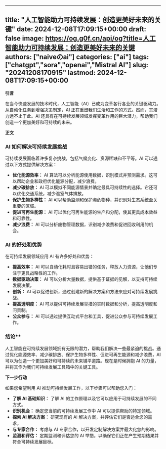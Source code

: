 
---
title: "人工智能助力可持续发展：创造更美好未来的关键"
date: 2024-12-08T17:09:15+00:00
draft: false
image: https://og.g0f.cn/api/og?title=人工智能助力可持续发展：创造更美好未来的关键
authors: ["naiveのai"]
categories: ["ai"]
tags: ["chatgpt","sora","openai","Mistral AI"]
slug: "20241208170915"
lastmod: 2024-12-08T17:09:15+00:00
---
**引言**

在当今快速发展的技术时代，人工智能（AI）已成为变革各行各业的关键驱动力。从自动化任务到增强决策制定，AI 正在重塑我们生活和工作的方式。然而，其潜力远不止于此。AI 还具有在可持续发展领域发挥变革作用的巨大潜力，帮助我们创造一个更加美好和可持续的未来。

**正文**

### AI 如何解决可持续发展挑战

可持续发展面临着许多复杂挑战，包括气候变化、资源稀缺和不平等。AI 可以通过以下方式提供解决方案：

- **优化能源效率：** AI 算法可以分析能源使用数据，识别模式并预测需求。这可以帮助企业和政府优化能源分配，减少浪费。
- **减少碳排放：** AI 可以模拟不同能源情景并确定最具可持续性的选择。它还可以优化交通系统，减少温室气体排放。
- **保护生物多样性：** AI 可以帮助监测和保护濒危物种，并识别对生态系统至关重要的区域。
- **促进可再生能源：** AI 可以优化可再生能源的生产和分配，使其更具成本效益和可靠性。
- **减少浪费：** AI 可以分析废物管理数据，识别减少浪费和促进回收利用的机会。

### AI 的好处和优势

在可持续发展领域应用 AI 有许多好处和优势：

- **提高效率：** AI 可以自动化耗时且容易出错的任务，释放人力资源，让他们专注于更具战略性的工作。
- **数据驱动决策：** AI 可以分析大量数据，提供基于证据的见解，以支持可持续发展决策。
- **创新：** AI 可以促进创新，通过创建新的解决方案和方法来应对可持续发展挑战。
- **提高透明度：** AI 可以提供可持续发展举措的实时数据和分析，提高透明度和问责制。
- **公众参与：** AI 可以通过提供互动式平台和工具，促进公众参与可持续发展工作。

### 结论**

人工智能在可持续发展领域拥有无限的潜力，帮助我们解决一些最紧迫的挑战。通过优化能源效率、减少碳排放、保护生物多样性、促进可再生能源和减少浪费，AI 可以为创造一个更加美好和可持续的未来铺平道路。现在是时候拥抱 AI 的力量，并将其作为我们可持续发展工具箱中的关键工具。

**下一步行动**

如果您希望利用 AI 推动可持续发展工作，以下步骤可以帮助您入门：

- **了解 AI 基础知识：** 了解 AI 的工作原理以及它可以应用于可持续发展的不同方式。
- **识别机会：** 确定您当前的可持续发展工作中 AI 可以提供帮助的特定领域。
- **探索 AI 解决方案：** 研究现有的 AI 解决方案，并评估它们是否适合您的需求。
- **与专家合作：** 考虑与 AI 专家合作，以开发定制解决方案并最大化您的影响。
- **监测和评估：** 定期监测和评估您的 AI 举措，以确保它们正在产生预期结果并符合可持续发展目标。